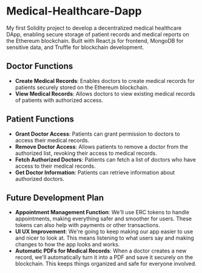 # Medical-Healthcare-Dapp
My first Solidity project to develop a decentralized medical healthcare DApp, enabling secure storage of patient records and medical reports on the Ethereum blockchain. Built with React.js for frontend, MongoDB for sensitive data, and Truffle for blockchain development.

## Doctor Functions
- **Create Medical Records**: Enables doctors to create medical records for patients securely stored on the Ethereum blockchain.
- **View Medical Records**: Allows doctors to view existing medical records of patients with authorized access.

## Patient Functions
- **Grant Doctor Access**: Patients can grant permission to doctors to access their medical records.
- **Remove Doctor Access**: Allows patients to remove a doctor from the authorized list, revoking their access to medical records.
- **Fetch Authorized Doctors**: Patients can fetch a list of doctors who have access to their medical records.
- **Get Doctor Information**: Patients can retrieve information about authorized doctors.

## Future Development Plan
- **Appointment Management Function**: We'll use ERC tokens to handle appointments, making everything safer and smoother for users. These tokens can also help with payments or other transactions.
- **UI UX Improvement**: We're going to keep making our app easier to use and nicer to look at. This means listening to what users say and making changes to how the app looks and works.
- **Automatic PDFs for Medical Records**: When a doctor creates a new record, we'll automatically turn it into a PDF and save it securely on the blockchain. This keeps things organized and safe for everyone involved.
